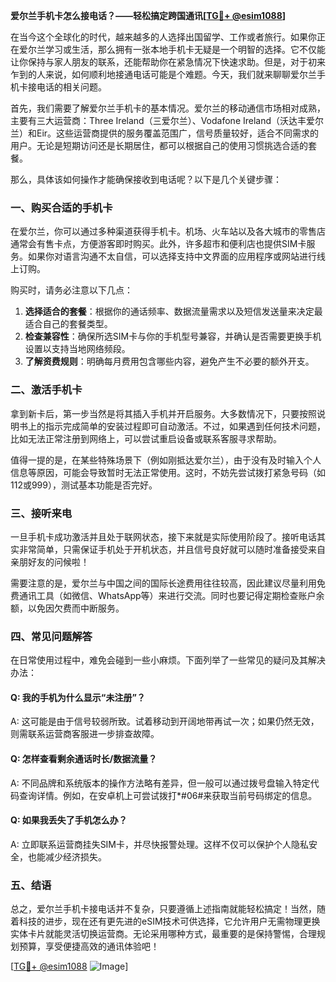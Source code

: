 **爱尔兰手机卡怎么接电话？——轻松搞定跨国通讯[[TG💪+ @esim1088](https://t.me/s/esim1088)]**

在当今这个全球化的时代，越来越多的人选择出国留学、工作或者旅行。如果你正在爱尔兰学习或生活，那么拥有一张本地手机卡无疑是一个明智的选择。它不仅能让你保持与家人朋友的联系，还能帮助你在紧急情况下快速求助。但是，对于初来乍到的人来说，如何顺利地接通电话可能是个难题。今天，我们就来聊聊爱尔兰手机卡接电话的相关问题。

首先，我们需要了解爱尔兰手机卡的基本情况。爱尔兰的移动通信市场相对成熟，主要有三大运营商：Three Ireland（三爱尔兰）、Vodafone Ireland（沃达丰爱尔兰）和Eir。这些运营商提供的服务覆盖范围广，信号质量较好，适合不同需求的用户。无论是短期访问还是长期居住，都可以根据自己的使用习惯挑选合适的套餐。

那么，具体该如何操作才能确保接收到电话呢？以下是几个关键步骤：

### 一、购买合适的手机卡

在爱尔兰，你可以通过多种渠道获得手机卡。机场、火车站以及各大城市的零售店通常会有售卡点，方便游客即时购买。此外，许多超市和便利店也提供SIM卡服务。如果你对语言沟通不太自信，可以选择支持中文界面的应用程序或网站进行线上订购。

购买时，请务必注意以下几点：
1. **选择适合的套餐**：根据你的通话频率、数据流量需求以及短信发送量来决定最适合自己的套餐类型。
2. **检查兼容性**：确保所选SIM卡与你的手机型号兼容，并确认是否需要更换手机设置以支持当地网络频段。
3. **了解资费规则**：明确每月费用包含哪些内容，避免产生不必要的额外开支。

### 二、激活手机卡

拿到新卡后，第一步当然是将其插入手机并开启服务。大多数情况下，只要按照说明书上的指示完成简单的安装过程即可自动激活。不过，如果遇到任何技术问题，比如无法正常注册到网络上，可以尝试重启设备或联系客服寻求帮助。

值得一提的是，在某些特殊场景下（例如刚抵达爱尔兰），由于没有及时输入个人信息等原因，可能会导致暂时无法正常使用。这时，不妨先尝试拨打紧急号码（如112或999），测试基本功能是否完好。

### 三、接听来电

一旦手机卡成功激活并且处于联网状态，接下来就是实际使用阶段了。接听电话其实非常简单，只需保证手机处于开机状态，并且信号良好就可以随时准备接受来自亲朋好友的问候啦！

需要注意的是，爱尔兰与中国之间的国际长途费用往往较高，因此建议尽量利用免费通讯工具（如微信、WhatsApp等）来进行交流。同时也要记得定期检查账户余额，以免因欠费而中断服务。

### 四、常见问题解答

在日常使用过程中，难免会碰到一些小麻烦。下面列举了一些常见的疑问及其解决办法：

#### Q: 我的手机为什么显示“未注册”？
A: 这可能是由于信号较弱所致。试着移动到开阔地带再试一次；如果仍然无效，则需联系运营商客服进一步排查故障。

#### Q: 怎样查看剩余通话时长/数据流量？
A: 不同品牌和系统版本的操作方法略有差异，但一般可以通过拨号盘输入特定代码查询详情。例如，在安卓机上可尝试拨打*#06#来获取当前号码绑定的信息。

#### Q: 如果我丢失了手机怎么办？
A: 立即联系运营商挂失SIM卡，并尽快报警处理。这样不仅可以保护个人隐私安全，也能减少经济损失。

### 五、结语

总之，爱尔兰手机卡接电话并不复杂，只要遵循上述指南就能轻松搞定！当然，随着科技的进步，现在还有更先进的eSIM技术可供选择，它允许用户无需物理更换实体卡片就能灵活切换运营商。无论采用哪种方式，最重要的是保持警惕，合理规划预算，享受便捷高效的通讯体验吧！

[[TG💪+ @esim1088](https://t.me/s/esim1088) ![Image](https://i.postimg.cc/4NQfJmqS/Snipaste-2025-05-13-00-14-12.png)]
